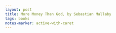 ```yaml
---
layout: post
title: More Money Than God, by Sebastian Mallaby
tags: books
notes-marker: active-with-caret
---
```

